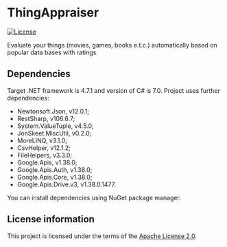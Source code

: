 # ThingAppraiser

[![License](https://img.shields.io/hexpm/l/plug.svg)](https://github.com/Vasar007/TIMLE/blob/master/LICENSE)

Evaluate your things (movies, games, books e.t.c.) automatically based on popular data bases with ratings.

## Dependencies

Target .NET framework is 4.7.1 and version of C# is 7.0.
Project uses further dependencies:

- Newtonsoft.Json, v12.0.1;
- RestSharp, v106.6.7;
- System.ValueTuple, v4.5.0;
- JonSkeet.MiscUtil, v0.2.0;
- MoreLINQ, v3.1.0;
- CsvHelper, v12.1.2;
- FileHelpers, v3.3.0;
- Google.Apis, v1.38.0;
- Google.Apis.Auth, v1.38.0;
- Google.Apis.Core, v1.38.0;
- Google.Apis.Drive.v3, v1.38.0.1477.

You can install dependencies using NuGet package manager.

## License information

This project is licensed under the terms of the [Apache License 2.0](LICENSE).
